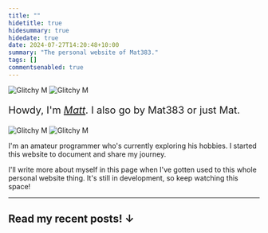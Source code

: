```yaml
---
title: ""
hidetitle: true
hidesummary: true
hidedate: true
date: 2024-07-27T14:20:48+10:00
summary: "The personal website of Mat383."
tags: []
commentsenabled: true
---
```

<div class="homeimages homeimages1">
    <img src="/images/glitchy m.gif" alt="Glitchy M" class="homeimage1"/>
    <img src="/images/mat383 icon.jpg" alt="Glitchy M" class="u-photo homeimage2"/>
</div>

<p style="font-size:20px;">Howdy, I'm <a href="/now"><em class="green">Matt</em></a>. I also go by Mat383 or just Mat.</p>

<div class="homeimages homeimages2">
    <img src="/images/glitchy m.gif" alt="Glitchy M" class="homeimage1"/>
    <img src="/images/mat383 icon.jpg" alt="Glitchy M" class="u-photo homeimage2"/>
</div>

<p class="p-note">I'm an amateur programmer who's currently exploring his hobbies. I started this website to document and share my journey.</p>

I'll write more about myself in this page when I've gotten used to this whole personal website thing. It's still in development, so keep watching this space!

---

## Read my recent posts! ↓
